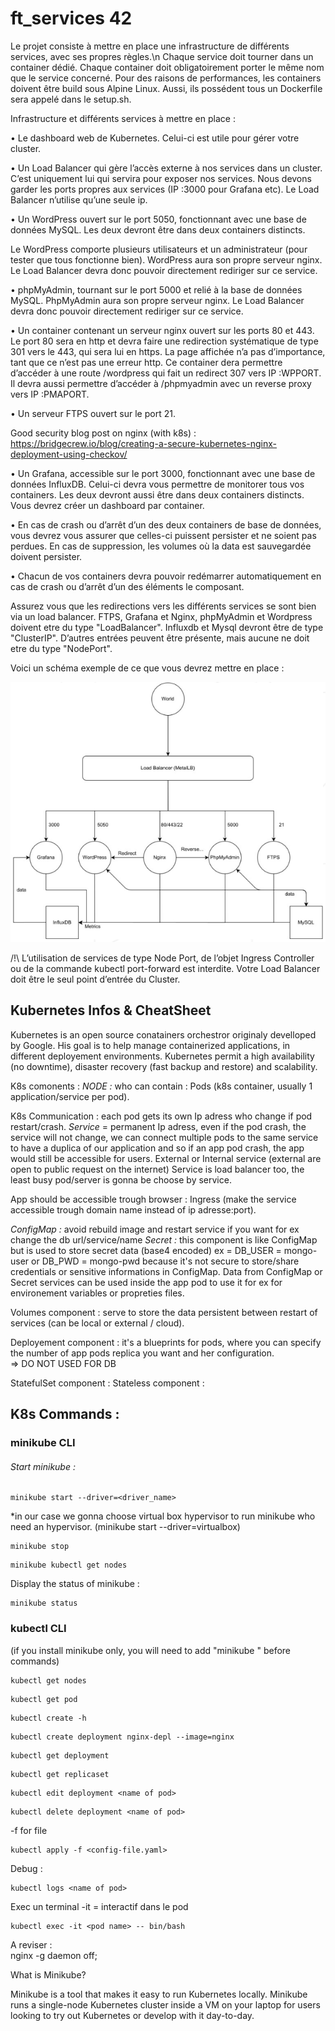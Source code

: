 # ft_services 42

Le projet consiste à mettre en place une infrastructure de différents services, avec ses propres règles.\n
Chaque service doit tourner dans un container dédié.
Chaque container doit obligatoirement porter le même nom que le service concerné.
Pour des raisons de performances, les containers doivent être build sous Alpine Linux.
Aussi, ils possédent tous un Dockerfile sera appelé dans le setup.sh.

Infrastructure et différents services à mettre en place :

• Le dashboard web de Kubernetes. Celui-ci est utile pour gérer votre cluster.

• Un Load Balancer qui gère l’accès externe à nos services dans un cluster.
C’est uniquement lui qui servira pour exposer nos services. 
Nous devons garder les ports propres aux services (IP :3000 pour Grafana etc). 
Le Load Balancer n’utilise qu’une seule ip.

• Un WordPress ouvert sur le port 5050, fonctionnant avec une base de données MySQL. 
Les deux devront être dans deux containers distincts.

Le WordPress comporte plusieurs utilisateurs et un administrateur (pour tester que tous fonctionne bien).
WordPress aura son propre serveur nginx.
Le Load Balancer devra donc pouvoir directement rediriger sur ce service.

• phpMyAdmin, tournant sur le port 5000 et relié à la base de données MySQL.
PhpMyAdmin aura son propre serveur nginx. 
Le Load Balancer devra donc pouvoir directement rediriger sur ce service.

• Un container contenant un serveur nginx ouvert sur les ports 80 et 443. 
Le port 80 sera en http et devra faire une redirection systématique de type 301 vers le 443, qui sera lui en https.
La page affichée n’a pas d’importance, tant que ce n’est pas une erreur http.
Ce container dera permettre d’accéder à une route /wordpress qui fait un redirect 307 vers IP :WPPORT.
Il devra aussi permettre d’accéder à /phpmyadmin avec un reverse proxy vers IP :PMAPORT.

• Un serveur FTPS ouvert sur le port 21.

Good security blog post on nginx (with k8s) : https://bridgecrew.io/blog/creating-a-secure-kubernetes-nginx-deployment-using-checkov/  

• Un Grafana, accessible sur le port 3000, fonctionnant avec une base de données InfluxDB. 
Celui-ci devra vous permettre de monitorer tous vos containers. 
Les deux devront aussi être dans deux containers distincts. 
Vous devrez créer un dashboard par container.

• En cas de crash ou d’arrêt d’un des deux containers de base de données, vous
devrez vous assurer que celles-ci puissent persister et ne soient pas perdues. 
En cas de suppression, les volumes où la data est sauvegardée doivent persister.

• Chacun de vos containers devra pouvoir redémarrer automatiquement en cas de
crash ou d’arrêt d’un des éléments le composant.

Assurez vous que les redirections vers les différents services se sont bien via un load balancer. 
FTPS, Grafana et Nginx, phpMyAdmin et Wordpress doivent etre du type "LoadBalancer". 
Influxdb et Mysql devront être de type "ClusterIP". D’autres entrées
peuvent être présente, mais aucune ne doit etre du type "NodePort".

Voici un schéma exemple de ce que vous devrez mettre en place :

![shema](https://github.com/nnieddu/ft_services/blob/main/shema.png)

/!\ L’utilisation de services de type Node Port, de l’objet Ingress
Controller ou de la commande kubectl port-forward est interdite.
Votre Load Balancer doit être le seul point d’entrée du Cluster.

## Kubernetes Infos & CheatSheet
Kubernetes is an open source conatainers orchestror originaly develloped by Google.
His goal is to help manage containerized applications, in different deployement environments.
Kubernetes permit a high availability (no downtime), disaster recovery (fast backup and restore) and scalability.

K8s comonents :
*NODE :* who can contain : Pods (k8s container, usually 1 application/service per pod).

K8s Communication : each pod gets its own Ip adress who change if pod restart/crash.
*Service* = permanent Ip adress, even if the pod crash, the service will not change, we can connect multiple pods to the same service to have a duplica
of our application and so if an app pod crash, the app would still be accessible for users.
External or Internal service (external are open to public request on the internet)
Service is load balancer too, the least busy pod/server is gonna be choose by service. 

App should be accessible trough browser : Ingress (make the service accessible trough domain name instead of ip adresse:port).

*ConfigMap :* avoid rebuild image and restart service if you want for ex change the db url/service/name
*Secret :* this component is like ConfigMap but is used to store secret data (base4 encoded) ex = DB_USER = mongo-user or DB_PWD = mongo-pwd
because it's not secure to store/share credentials or sensitive informations in ConfigMap.
Data from ConfigMap or Secret services can be used inside the app pod to use it for ex for environement variables or propreties files.

Volumes component : serve to store the data persistent between restart of services (can be local or external / cloud).

Deployement component : it's a blueprints for pods, where you can specify the number of app pods replica you want and her configuration.  
=> DO NOT USED FOR DB

StatefulSet component : 
Stateless component :

## K8s Commands :
### minikube CLI

###### Start minikube :
```
minikube start --driver=<driver_name>
```
*in our case we gonna choose virtual box hypervisor to run minikube who need an hypervisor. (minikube start --driver=virtualbox)

```
minikube stop
```

```
minikube kubectl get nodes
```

Display the status of minikube :
```
minikube status
```
### kubectl CLI
(if you install minikube only, you will need to add "minikube " before commands)
```
kubectl get nodes
```

```
kubectl get pod
```


```
kubectl create -h
```
```
kubectl create deployment nginx-depl --image=nginx
```

```
kubectl get deployment
```

```
kubectl get replicaset
```

```
kubectl edit deployment <name of pod>
```

```
kubectl delete deployment <name of pod>
```
-f for file
```
kubectl apply -f <config-file.yaml>
```
Debug : 
```
kubectl logs <name of pod>
```
Exec un terminal -it = interactif dans le pod
```
kubectl exec -it <pod name> -- bin/bash
```




A reviser :  
nginx -g daemon off;

What is Minikube?

Minikube is a tool that makes it easy to run Kubernetes locally. Minikube runs a single-node Kubernetes cluster inside a VM on your laptop for users looking to try out Kubernetes or develop with it day-to-day.
